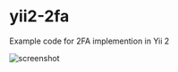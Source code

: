 # yii2-2fa
Example code for 2FA implemention in Yii 2

![screenshot](https://raw.githubusercontent.com/omzy83/yii2-2fa/master/2fa.jpg)
